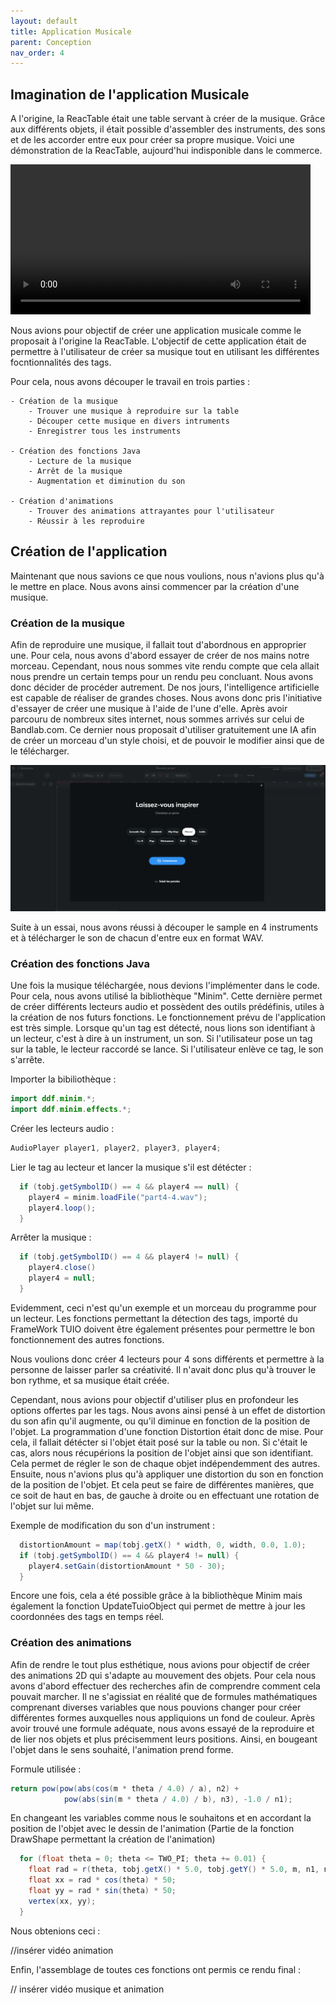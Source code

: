 ```yaml
---
layout: default
title: Application Musicale
parent: Conception
nav_order: 4
---
```


## Imagination de l'application Musicale

A l'origine, la ReacTable était une table servant à créer de la musique. 
Grâce aux différents objets, il était possible d'assembler des instruments, des sons et de les accorder entre eux pour créer sa propre musique. 
Voici une démonstration de la ReacTable, aujourd'hui indisponible dans le commerce. 

<video width="480" height="240" controls>
  <source src="video.mp4" type="video/mp4">
</video>

Nous avions pour objectif de créer une application musicale comme le proposait à l'origine la ReacTable. 
L'objectif de cette application était de permettre à l'utilisateur de créer sa musique tout en utilisant les différentes focntionnalités des tags. 

Pour cela, nous avons découper le travail en trois parties : 

    - Création de la musique
        - Trouver une musique à reproduire sur la table 
        - Découper cette musique en divers intruments
        - Enregistrer tous les instruments 
    
    - Création des fonctions Java 
        - Lecture de la musique 
        - Arrêt de la musique 
        - Augmentation et diminution du son 

    - Création d'animations 
        - Trouver des animations attrayantes pour l'utilisateur 
        - Réussir à les reproduire


## Création de l'application 

Maintenant que nous savions ce que nous voulions, nous n'avions plus qu'à le mettre en place. 
Nous avons ainsi commencer par la création d'une musique. 

### Création de la musique 

Afin de reproduire une musique, il fallait tout d'abordnous en approprier une. Pour cela, nous avons d'abord essayer de créer de nos mains notre morceau. Cependant, nous nous sommes vite rendu compte que cela allait nous prendre un certain temps pour un rendu peu concluant. 
Nous avons donc décider de procéder autrement. De nos jours, l'intelligence artificielle est capable de réaliser de grandes choses. 
Nous avons donc pris l'initiative d'essayer de créer une musique à l'aide de l'une d'elle. Après avoir parcouru de nombreux sites internet, nous sommes arrivés sur celui de Bandlab.com. Ce dernier nous proposait d'utiliser gratuitement une IA afin de créer un morceau d'un style choisi, et de pouvoir le modifier ainsi que de le télécharger. 

![bandlab](bandlab.png)

Suite à un essai, nous avons réussi à découper le sample en 4 instruments et à télécharger le son de chacun d'entre eux en format WAV. 

### Création des fonctions Java 

Une fois la musique téléchargée, nous devions l'implémenter dans le code. Pour cela, nous avons utilisé la bibliothèque "Minim". 
Cette dernière permet de créer différents lecteurs audio et possèdent des outils prédéfinis, utiles à la création de nos futurs fonctions. 
Le fonctionnement prévu de l'application est très simple. Lorsque qu'un tag est détecté, nous lions son identifiant à un lecteur, c'est à dire à un instrument, un son. Si l'utilisateur pose un tag sur la table, le lecteur raccordé se lance. Si l'utilisateur enlève ce tag, le son s'arrête. 

Importer la bibiliothèque :
```java
import ddf.minim.*;
import ddf.minim.effects.*;
```

Créer les lecteurs audio :
```java
AudioPlayer player1, player2, player3, player4;
```

Lier le tag au lecteur et lancer la musique s'il est détécter :
```java
  if (tobj.getSymbolID() == 4 && player4 == null) {
    player4 = minim.loadFile("part4-4.wav");
    player4.loop();
  }
```

Arrêter la musique :
```java
  if (tobj.getSymbolID() == 4 && player4 != null) {
    player4.close()
    player4 = null;
  }
```

Evidemment, ceci n'est qu'un exemple et un morceau du programme pour un lecteur. 
Les fonctions permettant la détection des tags, importé du FrameWork TUIO doivent être également présentes pour permettre le bon fonctionnement des autres fonctions. 

Nous voulions donc créer 4 lecteurs pour 4 sons différents et permettre à la personne de laisser parler sa créativité. 
Il n'avait donc plus qu'à trouver le bon rythme, et sa musique était créée. 

Cependant, nous avions pour objectif d'utiliser plus en profondeur les options offertes par les tags. 
Nous avons ainsi pensé à un effet de distortion du son afin qu'il augmente, ou qu'il diminue en fonction de la position de l'objet. 
La programmation d'une fonction Distortion était donc de mise. 
Pour cela, il fallait détécter si l'objet était posé sur la table ou non. Si c'était le cas, alors nous récupérions la position de l'objet ainsi que son identifiant. Cela permet de régler le son de chaque objet indépendemment des autres. Ensuite, nous n'avions plus qu'à appliquer une distortion du son en fonction de la position de l'objet. Et cela peut se faire de différentes manières, que ce soit de haut en bas, de gauche à droite ou en effectuant une rotation de l'objet sur lui même. 

Exemple de modification du son d'un instrument :
```java
  distortionAmount = map(tobj.getX() * width, 0, width, 0.0, 1.0);
  if (tobj.getSymbolID() == 4 && player4 != null) {
    player4.setGain(distortionAmount * 50 - 30);
  }
```

Encore une fois, cela a été possible grâce à la bibliothèque Minim mais également la fonction UpdateTuioObject qui permet de mettre à jour les coordonnées des tags en temps réel. 

### Création des animations

Afin de rendre le tout plus esthétique, nous avions pour objectif de créer des animations 2D qui s'adapte au mouvement des objets. 
Pour cela nous avons d'abord effectuer des recherches afin de comprendre comment cela pouvait marcher. 
Il ne s'agissiat en réalité que de formules mathématiques comprenant diverses variables que nous pouvions changer pour créer différentes formes auxquelles nous appliquions un fond de couleur. 
Après avoir trouvé une formule adéquate, nous avons essayé de la reproduire et de lier nos objets et plus précisemment leurs positions. Ainsi, en bougeant l'objet dans le sens souhaité, l'animation prend forme. 


Formule utilisée :
```java
return pow(pow(abs(cos(m * theta / 4.0) / a), n2) + 
            pow(abs(sin(m * theta / 4.0) / b), n3), -1.0 / n1);
```

En changeant les variables comme nous le souhaitons et en accordant la position de l'objet avec le dessin de l'animation
(Partie de la fonction DrawShape permettant la création de l'animation)
```java
  for (float theta = 0; theta <= TWO_PI; theta += 0.01) {
    float rad = r(theta, tobj.getX() * 5.0, tobj.getY() * 5.0, m, n1, n2, n3);
    float xx = rad * cos(theta) * 50;
    float yy = rad * sin(theta) * 50;
    vertex(xx, yy);
  }
```

Nous obtenions ceci : 

//insérer vidéo animation 

Enfin, l'assemblage de toutes ces fonctions ont permis ce rendu final : 

// insérer vidéo musique et animation